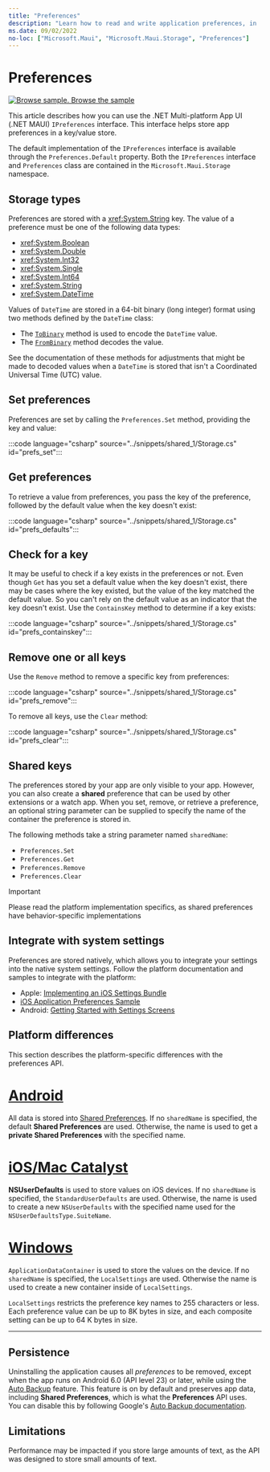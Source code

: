 ```yaml
---
title: "Preferences"
description: "Learn how to read and write application preferences, in .NET MAUI. The IPreferences interface can save and load application preferences in a key/value store."
ms.date: 09/02/2022
no-loc: ["Microsoft.Maui", "Microsoft.Maui.Storage", "Preferences"]
---
```


# Preferences

[![Browse sample.](~/media/code-sample.png) Browse the sample](/samples/dotnet/maui-samples/platformintegration-essentials)

This article describes how you can use the .NET Multi-platform App UI (.NET MAUI) `IPreferences` interface. This interface helps store app preferences in a key/value store.

The default implementation of the `IPreferences` interface is available through the `Preferences.Default` property. Both the `IPreferences` interface and `Preferences` class are contained in the `Microsoft.Maui.Storage` namespace.

## Storage types

Preferences are stored with a <xref:System.String> key. The value of a preference must be one of the following data types:

- <xref:System.Boolean>
- <xref:System.Double>
- <xref:System.Int32>
- <xref:System.Single>
- <xref:System.Int64>
- <xref:System.String>
- <xref:System.DateTime>

Values of `DateTime` are stored in a 64-bit binary (long integer) format using two methods defined by the `DateTime` class:

- The [`ToBinary`](xref:System.DateTime.ToBinary) method is used to encode the `DateTime` value.
- The [`FromBinary`](xref:System.DateTime.FromBinary(System.Int64)) method decodes the value.

See the documentation of these methods for adjustments that might be made to decoded values when a `DateTime` is stored that isn't a Coordinated Universal Time (UTC) value.

## Set preferences

Preferences are set by calling the `Preferences.Set` method, providing the key and value:

:::code language="csharp" source="../snippets/shared_1/Storage.cs" id="prefs_set":::

## Get preferences

To retrieve a value from preferences, you pass the key of the preference, followed by the default value when the key doesn't exist:

:::code language="csharp" source="../snippets/shared_1/Storage.cs" id="prefs_defaults":::

## Check for a key

It may be useful to check if a key exists in the preferences or not. Even though `Get` has you set a default value when the key doesn't exist, there may be cases where the key existed, but the value of the key matched the default value. So you can't rely on the default value as an indicator that the key doesn't exist. Use the `ContainsKey` method to determine if a key exists:

:::code language="csharp" source="../snippets/shared_1/Storage.cs" id="prefs_containskey":::

## Remove one or all keys

Use the `Remove` method to remove a specific key from preferences:

:::code language="csharp" source="../snippets/shared_1/Storage.cs" id="prefs_remove":::

To remove all keys, use the `Clear` method:

:::code language="csharp" source="../snippets/shared_1/Storage.cs" id="prefs_clear":::

## Shared keys

The preferences stored by your app are only visible to your app. However, you can also create a **shared** preference that can be used by other extensions or a watch app. When you set, remove, or retrieve a preference, an optional string parameter can be supplied to specify the name of the container the preference is stored in.

The following methods take a string parameter named `sharedName`:

- `Preferences.Set`
- `Preferences.Get`
- `Preferences.Remove`
- `Preferences.Clear`

> [!IMPORTANT]
> Please read the platform implementation specifics, as shared preferences have behavior-specific implementations

## Integrate with system settings

Preferences are stored natively, which allows you to integrate your settings into the native system settings. Follow the platform documentation and samples to integrate with the platform:

- Apple: [Implementing an iOS Settings Bundle](https://developer.apple.com/library/content/documentation/Cocoa/Conceptual/UserDefaults/Preferences/Preferences.html)
- [iOS Application Preferences Sample](/samples/xamarin/ios-samples/appprefs/)
- Android: [Getting Started with Settings Screens](https://developer.android.com/guide/topics/ui/settings.html)

## Platform differences

This section describes the platform-specific differences with the preferences API.

<!-- markdownlint-disable MD025 -->
# [Android](#tab/android)

All data is stored into [Shared Preferences](https://developer.android.com/training/data-storage/shared-preferences.html). If no `sharedName` is specified, the default **Shared Preferences** are used. Otherwise, the name is used to get a **private Shared Preferences** with the specified name.

# [iOS/Mac Catalyst](#tab/macios)

**NSUserDefaults** <!-- TODO link (../ios/app-fundamentals/user-defaults.md) --> is used to store values on iOS devices. If no `sharedName` is specified, the `StandardUserDefaults` are used. Otherwise, the name is used to create a new `NSUserDefaults` with the specified name used for the `NSUserDefaultsType.SuiteName`.

# [Windows](#tab/windows)

`ApplicationDataContainer` is used to store the values on the device. If no `sharedName` is specified, the `LocalSettings` are used. Otherwise the name is used to create a new container inside of `LocalSettings`. <!-- (/uwp/api/windows.storage.applicationdatacontainer) -->

`LocalSettings` restricts the preference key names to 255 characters or less. Each preference value can be up to 8K bytes in size, and each composite setting can be up to 64 K bytes in size.

-----
<!-- markdownlint-enable MD025 -->

## Persistence

Uninstalling the application causes all _preferences_ to be removed, except when the app runs on Android 6.0 (API level 23) or later, while using the [Auto Backup](https://developer.android.com/guide/topics/data/autobackup) feature. This feature is on by default and preserves app data, including **Shared Preferences**, which is what the **Preferences** API uses. You can disable this by following Google's [Auto Backup documentation](https://developer.android.com/guide/topics/data/autobackup).

## Limitations

Performance may be impacted if you store large amounts of text, as the API was designed to store small amounts of text.

